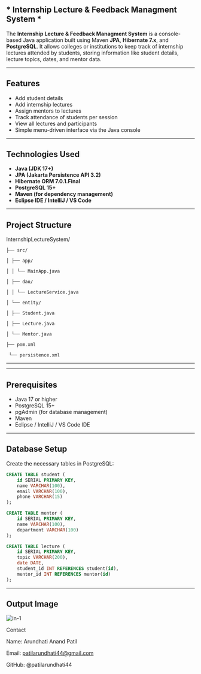 ## * Internship Lecture & Feedback Managment System *

The **Internship Lecture & Feedback Managment System** is a console-based Java application built using Maven
**JPA**, **Hibernate 7.x**, and **PostgreSQL**. It allows colleges or institutions to keep track of internship lectures attended by students,
storing information like student details, lecture topics, dates, and mentor data.

---

##  Features

-  Add student details
-  Add internship lectures
-  Assign mentors to lectures
-  Track attendance of students per session
-  View all lectures and participants
-  Simple menu-driven interface via the Java console

---

##  Technologies Used

-  **Java (JDK 17+)**
-  **JPA (Jakarta Persistence API 3.2)**
-  **Hibernate ORM 7.0.1.Final**
-  **PostgreSQL 15+**
-  **Maven (for dependency management)**
-  **Eclipse IDE / IntelliJ / VS Code**

---

##  Project Structure

   InternshipLectureSystem/
   
    ├── src/

    │ ├── app/

    │ │ └── MainApp.java

    │ ├── dao/

    │ │ └── LectureService.java

    │ └── entity/

    │ ├── Student.java

    │ ├── Lecture.java

    │ └── Mentor.java

    ├── pom.xml

     └── persistence.xml

---


---

##  Prerequisites

-  Java 17 or higher  
-  PostgreSQL 15+  
-  pgAdmin (for database management)  
-  Maven  
-  Eclipse / IntelliJ / VS Code IDE

---

##  Database Setup

Create the necessary tables in PostgreSQL:

```sql
CREATE TABLE student (
    id SERIAL PRIMARY KEY,
    name VARCHAR(100),
    email VARCHAR(100),
    phone VARCHAR(15)
);

CREATE TABLE mentor (
    id SERIAL PRIMARY KEY,
    name VARCHAR(100),
    department VARCHAR(100)
);

CREATE TABLE lecture (
    id SERIAL PRIMARY KEY,
    topic VARCHAR(200),
    date DATE,
    student_id INT REFERENCES student(id),
    mentor_id INT REFERENCES mentor(id)
);

```
---

## Output Image

   ![in-1](images/in-1.png)

   
Contact

 Name: Arundhati Anand Patil

 Email: patilarundhati44@gmail.com

 GitHub: @patilarundhati44



